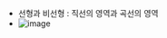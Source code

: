 * 선형과 비선형 : 직선의 영역과 곡선의 영역
* ![image](https://github.com/seungye-kwak/til_log/assets/112370282/a8ba27c4-d024-443b-b8ef-00c2330e2e04)
